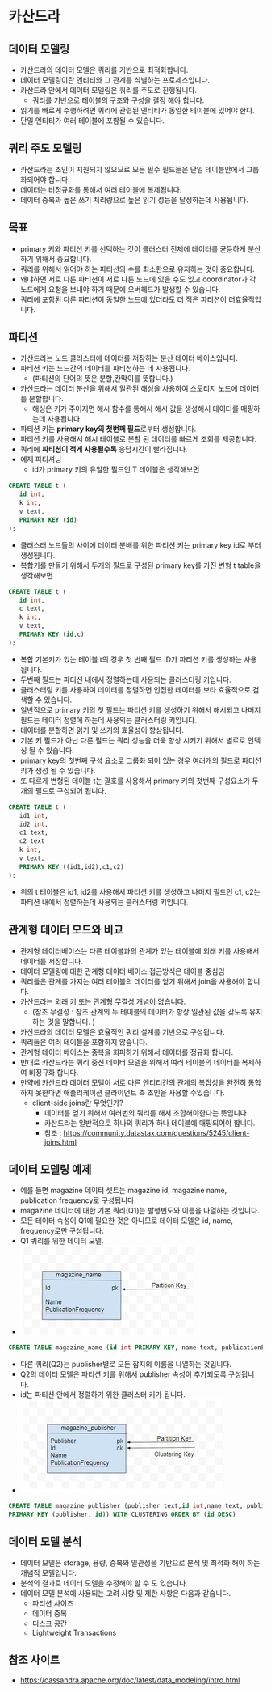 # 카산드라
## 데이터 모델링
* 카산드라의 데이터 모델은 쿼리를 기반으로 최적화합니다. 
* 데이터 모델링이란 엔티티와 그 관계를 식별하는 프로세스입니다. 
* 카산드라 안에서 데이터 모델링은 쿼리를 주도로 진행됩니다. 
  * 쿼리를 기반으로 테이블의 구조와 구성을 결정 해야 합니다. 
* 읽기를 빠르게 수행하려면 쿼리에 관련된 엔티티가 동일한 테이블에 있어야 한다.
* 단일 엔티티가 여러 테이블에 포함될 수 있습니다. 
## 쿼리 주도 모델링
* 카산드라는 조인이 지원되지 않으므로 모든 필수 필드들은 단일 테이블안에서 그룹화되어야 합니다. 
* 데이터는 비정규화를 통해서 여러 테이블에 복제됩니다. 
* 데이터 중복과 높은 쓰기 처리량으로 높은 읽기 성능을 달성하는데 사용됩니다. 

## 목표 
* primary 키와 파티션 키를 선택하는 것이 클러스터 전체에 데이터를 균등하게 분산하기 위해서 중요합니다. 
* 쿼리를 위해서 읽어야 하는 파티션의 수를 최소한으로 유지하는 것이 중요합니다. 
* 왜냐하면 서로 다른 파티션이 서로 다른 노드에 있을 수도 있고 coordinator가 각 노드에게 요청을 보내야 하기 때문에 오버헤드가 발생할 수 있습니다. 
* 쿼리에 포함된 다른 파티션이 동일한 노드에 있더라도 더 적은 파티션이 더효율적입니다. 
## 파티션
* 카산드라는 노드 클러스터에 데이터를 저장하는 분산 데이터 베이스입니다. 
* 파티션 키는 노드간의 데이터를 파티션하는 데 사용됩니다. 
  * (파티션의 단어의 뜻은 분할,칸막이를 뜻합니다.)
* 카산드라는 데이터 분산을 위해서 일관된 해싱을 사용하여 스토리지 노드에 데이터를 분할합니다. 
  * 해싱은 키가 주어지면 해시 함수를 통해서 해시 값을 생성해서 데이터를 매핑하는데 사용됩니다. 
* 파티션 키는 **primary key의 첫번째 필드**로부터 생성합니다. 
* 파티션 키를 사용해서 해시 테이블로 분할 된 데이터를 빠르게 조회를 제공합니다. 
* 쿼리에 **파티션이 적게 사용될수록** 응답시간이 빨라집니다. 
* 예제 파티셔닝 
  * id가 primary 키의 유일한 필드인 T 테이블은 생각해보면 
```sql
CREATE TABLE t (
   id int,
   k int,
   v text,
   PRIMARY KEY (id)
);
```
* 클러스터 노드들의 사이에 데이터 분배를 위한 파티션 키는 primary key id로 부터 생성됩니다. 
* 복합키를 만들기 위해서 두개의 필드로 구성된 primary key를 가진 변형 t table을 생각해보면 
```sql
CREATE TABLE t (
   id int,
   c text,
   k int,
   v text,
   PRIMARY KEY (id,c)
);
```
* 복합 기본키가 있는 테이블 t의 경우 첫 번째 필드 ID가 파티션 키를 생성하는 사용됩니다. 
* 두번째 필드는 파티션 내에서 정렬하는데 사용되는 클러스터링 키입니다. 
* 클러스터링 키를 사용하여 데이터를 정렬하면 인접한 데이터를 보타 효율적으로 검색할 수 있습니다.
* 일반적으로 primary 키의 첫 필드는 파티션 키를 생성하기 위해서 해시되고 나머지 필드는 데이터 정렬에 하는데 사용되는 클러스터링 키입니다.
* 데이터를 분할하면 읽기 및 쓰기의 효율성이 향상됩니다. 
* 기본 키 필드가 아닌 다른 필드는 쿼리 성능을 더욱 향상 시키기 위해서 별로로 인덱싱 될 수 있습니다. 
* primary key의 첫번째 구성 요소로 그룹화 되어 있는 경우 여러개의 필드로 파티션 키가 생성 될 수 있습니다.
* 또 다르게 변형된 테이블 t는 괄호를 사용해서 primary 키의 첫번째 구성요소가 두개의 필드로 구성되어 됩니다.
```sql
CREATE TABLE t (
   id1 int,
   id2 int,
   c1 text,
   c2 text
   k int,
   v text,
   PRIMARY KEY ((id1,id2),c1,c2)
);
```
* 위의 t 테이블은 id1, id2를 사용해서 파티션 키를 생성하고 나머지 필드인 c1, c2는 파티션 내에서 정렬하는데 사용되는 클러스터링 키입니다. 

## 관계형 데이터 모드와 비교 
* 관계형 데이터베이스는 다른 테이블과의 관계가 있는 테이블에 외래 키를 사용해서 데이터를 저장합니다. 
* 데이터 모델링에 대한 관계형 데이터 베이스 접근방식은 테이블 중심임
* 쿼리들은 관계를 가지는 여러 테이블의 데이터를 얻기 위해서 join을 사용해야 합니다. 
* 카산드라는 외래 키 또는 관계형 무결성 개념이 없습니다.
  * (참조 무결성 : 참조 관계의 두 테이블의 데이터가 항상 일관된 값을 갖도록 유지하는 것을 말합니다.  )
* 카산드라의 데이터 모델은 효율적인 쿼리 설계를 기반으로 구성됩니다. 
* 쿼리들은 여러 테이블을 포함하지 않습니다. 
* 관계형 데이터 베이스는 중복을 회피하기 위해서 데이터를 정규화 합니다. 
* 반대로 카산드라는 쿼리 중신 데이터 모델을 위해서 여러 테이블의 데이터를 복제하여 비정규화 합니다. 
* 만약에 카산드라 데이터 모델이 서로 다른 엔티티간의 관계의 복잡성을 완전히 통합하지 못한다면 애플리케이션 클라이언트 측 조인을 사용할 수있습니다. 
  * client-side joins란 무엇인가?
    * 데이터를 얻기 위해서 여러번의 쿼리를 해서 조합해야한다는 뜻입니다.
    * 카산드라는 일반적으로 하나의 쿼리가 하나 테이블에 매핑되어야 합니다.
    * 참조 : https://community.datastax.com/questions/5245/client-joins.html
## 데이터 모델링 예제
* 예를 들면 magazine 데이터 셋트는 magazine id, magazine name, publication frequency로 구성됩니다. 
* magazine 데이터에 대한 기본 쿼리(Q1)는 발행빈도와 이름을 나열하는 것입니다. 
* 모든 테이터 속성이 Q1에 필요한 것은 아니므로 데이터 모델은 id, name, frequency로만 구성됩니다. 
* Q1 쿼리를 위한 데이터 모델.
* ![Q1](./img/example_Q1.png)
```sql
CREATE TABLE magazine_name (id int PRIMARY KEY, name text, publicationFrequency text)
```

* 다른 쿼리(Q2)는 publisher별로 모든 잡지의 이름을 나열하는 것입니다. 
* Q2의 데이터 모델은 파티션 키를 위해서 publisher 속성이 추가되도록 구성됩니다. 
* id는 파티션 안에서 정렬하기 위한 클러스터 키가 됩니다. 
* ![Q2](./img/example_Q2.png)
```sql
CREATE TABLE magazine_publisher (publisher text,id int,name text, publicationFrequency text,
PRIMARY KEY (publisher, id)) WITH CLUSTERING ORDER BY (id DESC)
```

## 데이터 모델 분석 
* 데이터 모델은 storage, 용량, 중복와 일관성을 기반으로 분석 및 최적화 해야 하는 개념적 모델입니다. 
* 분석의 결과로 데이터 모델을 수정해야 할 수 도 있습니다. 
* 데이터 모델 분석에 사용되는 고려 사항 및 제한 사항은 다음과 같습니다. 
  * 파티션 사이즈 
  * 데이터 중복
  * 디스크 공간
  * Lightweight Transactions

## 참조 사이트
* https://cassandra.apache.org/doc/latest/data_modeling/intro.html